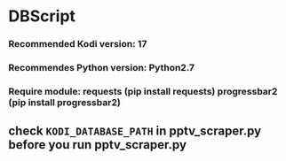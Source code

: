 # DBScript

### Recommended Kodi version: 17
### Recommendes Python version: Python2.7
### Require module: requests (pip install requests) progressbar2 (pip install progressbar2)


## check `KODI_DATABASE_PATH` in pptv_scraper.py before you run pptv_scraper.py  
